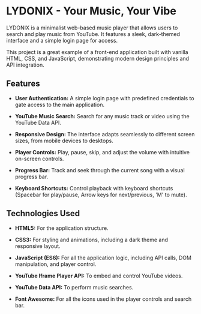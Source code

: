 # LYDONIX - Your Music, Your Vibe

LYDONIX is a minimalist web-based music player that allows users to search and play music from YouTube. It features a sleek, dark-themed interface and a simple login page for access.

This project is a great example of a front-end application built with vanilla HTML, CSS, and JavaScript, demonstrating modern design principles and API integration.

## Features

* **User Authentication:** A simple login page with predefined credentials to gate access to the main application.

* **YouTube Music Search:** Search for any music track or video using the YouTube Data API.

* **Responsive Design:** The interface adapts seamlessly to different screen sizes, from mobile devices to desktops.

* **Player Controls:** Play, pause, skip, and adjust the volume with intuitive on-screen controls.

* **Progress Bar:** Track and seek through the current song with a visual progress bar.

* **Keyboard Shortcuts:** Control playback with keyboard shortcuts (Spacebar for play/pause, Arrow keys for next/previous, 'M' to mute).

## Technologies Used

* **HTML5:** For the application structure.

* **CSS3:** For styling and animations, including a dark theme and responsive layout.

* **JavaScript (ES6):** For all the application logic, including API calls, DOM manipulation, and player control.

* **YouTube Iframe Player API:** To embed and control YouTube videos.

* **YouTube Data API:** To perform music searches.

* **Font Awesome:** For all the icons used in the player controls and search bar.
